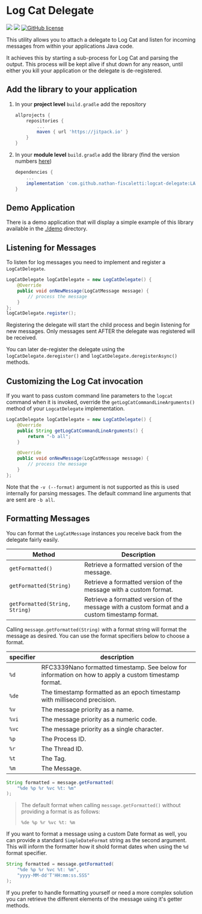 # Log Cat Delegate

[![](https://jitpack.io/v/nathan-fiscaletti/logcat-delegate.svg)](https://jitpack.io/#nathan-fiscaletti/logcat-delegate)
[![](https://jitpack.io/v/nathan-fiscaletti/logcat-delegate/month.svg)](https://jitpack.io/#nathan-fiscaletti/logcat-delegate)
[![GitHub license](https://img.shields.io/badge/license-Apache%202.0-blue)](https://github.com/nathan-fiscaletti/logcat-delegate/blob/master/LICENSE)

This utility allows you to attach a delegate to Log Cat and listen for incoming messages from within your applications Java code.

It achieves this by starting a sub-process for Log Cat and parsing the output. This process will be kept alive if shut down for any reason, until either you kill your application or the delegate is de-registered.

## Add the library to your application

1. In your **project level** `build.gradle` add the repository

    ```gradle
    allprojects {
        repositories {
            ...
            maven { url 'https://jitpack.io' }
        }
    }
    ```
    
2. In your **module level** `build.gradle` add the library (find the version numbers [here](https://github.com/nathan-fiscaletti/logcat-delegate/releases))

    ```gradle
    dependencies {
        ...
        implementation 'com.github.nathan-fiscaletti:logcat-delegate:LATEST_VERSION'
    }
    ```

## Demo Application

There is a demo application that will display a simple example of this library available in the [./demo](./demo) directory.

## Listening for Messages

To listen for log messages you need to implement and register a `LogCatDelegate`.

```java
LogCatDelegate logCatDelegate = new LogCatDelegate() {
    @Override
    public void onNewMessage(LogCatMessage message) {
        // process the message
    }
};
logCatDelegate.register();
```

Registering the delegate will start the child process and begin listening for new messages. Only messages sent AFTER the delegate was registered will be received.

You can later de-register the delegate using the `logCatDelegate.deregister()` and `logCatDelegate.deregisterAsync()` methods.

## Customizing the Log Cat invocation

If you want to pass custom command line parameters to the `logcat` command when it is invoked, override the `getLogCatCommandLineArguments()` method of your `LogcatDelegate` implementation.

```java
LogCatDelegate logCatDelegate = new LogCatDelegate() {
    @Override
    public String getLogCatCommandLineArguments() {
        return "-b all";
    }

    @Override
    public void onNewMessage(LogCatMessage message) {
        // process the message
    }
};
```

Note that the `-v (--format)` argument is not supported as this is used internally for parsing messages. The default command line arguments that are sent are `-b all`.

## Formatting Messages

You can format the `LogCatMessage` instances you receive back from the delegate fairly easily. 

|Method|Description|
|---|---|
|`getFormatted()`|Retrieve a formatted version of the message.|
|`getFormatted(String)`|Retrieve a formatted version of the message with a custom format.|
|`getFormatted(String, String)`|Retrieve a formatted version of the message with a custom format and a custom timestamp format.|

Calling `message.getFormatted(String)` with a format string will format the message as desired. You can use the format specifiers below to choose a format.

|specifier|description|
|---|---|
|`%d`|RFC3339Nano formatted timestamp. See below for information on how to apply a custom timestamp format.|
|`%de`|The timestamp formatted as an epoch timestamp with millisecond precision.|
|`%v`|The message priority as a name.|
|`%vi`|The message priority as a numeric code.|
|`%vc`|The message priority as a single character.|
|`%p`|The Process ID.|
|`%r`|The Thread ID.|
|`%t`|The Tag.|
|`%m`|The Message.|

```java
String formatted = message.getFormatted(
    "%de %p %r %vc %t: %m"
);
```

> The default format when calling `message.getFormatted()` without providing a format is as follows:
> ```
> %de %p %r %vc %t: %m
> ```

If you want to format a message using a custom Date format as well, you can provide a standard `SimpleDateFormat` string as the second argument. This will inform the formatter how it shold format dates when using the `%d` format specifier.

```java
String formatted = message.getFormatted(
    "%de %p %r %vc %t: %m",
    "yyyy-MM-dd'T'HH:mm:ss.SSS"
);
```

If you prefer to handle formatting yourself or need a more complex solution you can retrieve the different elements of the message using it's getter methods.
